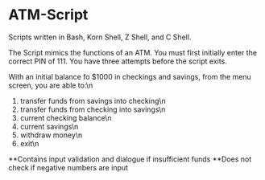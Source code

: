 # ATM-Script
Scripts written in Bash, Korn Shell, Z Shell, and C Shell.

The Script mimics the functions of an ATM.
You must first initially enter the correct PIN of 111. You have three attempts before the script exits.

With an initial balance fo $1000 in checkings and savings, from the menu screen, you are able to:\n
1) transfer funds from savings into checking\n
2) transfer funds from checking into savings\n
3) current checking balance\n
4) current savings\n
5) withdraw money\n
6) exit\n

**Contains input validation and dialogue if insufficient funds
**Does not check if negative numbers are input
